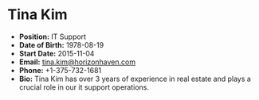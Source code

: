 # Tina Kim

- **Position:** IT Support  
- **Date of Birth:** 1978-08-19  
- **Start Date:** 2015-11-04  
- **Email:** tina.kim@horizonhaven.com  
- **Phone:** +1-375-732-1681  
- **Bio:** Tina Kim has over 3 years of experience in real estate and plays a crucial role in our it support operations.